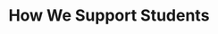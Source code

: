 ---
title: "How We Support Students"
description: [
     "  Our goal is by combining financial support with holistic guidance, to
      help students build confidence, hone their talents, and achieve long-
      term success in their chosen fields.",
      
      # add more paragraphs if want
]
supports: 
     - support: "Financial Support"
       desc: "  The foundation evaluates each student's family financial situation to
        provide customized assistance. Aid amounts vary to match individual
        needs, enabling talented students to pursue careers without
        economic barriers."

# what we cover
listtitle: "what we cover:"
covers:
     - svg: "/assets/images/pratibha/tution.svg"
       title: "Tuition Fees"
     - svg: "/assets/images/pratibha/study.svg"
       title: "Study Materials"
     - svg: "/assets/images/pratibha/equipment.svg"
       title: "Equipment"
     - svg: "/assets/images/pratibha/boarding_expenses.svg"
       title: "Boarding Expenses"
# "D:\coding\Kiran Foundation\website\public\assets\images\pratibha\PRATIBHA_1.png"
image: "/assets/images/pratibha/pratibha-visual-2.png"
imageGrid:
  image1: "/assets/images/pratibha_page/group-1.png"
  image2: "/assets/images/pratibha_page/group-2.png"
  image3: "/assets/images/pratibha_page/group-3.png"

---